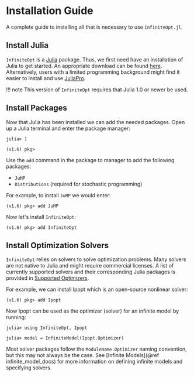 # Installation Guide
A complete guide to installing all that is necessary to use `InfiniteOpt.jl`.

## Install Julia
`InfiniteOpt` is a [Julia](https://julialang.org/) package. Thus, we first need
have an installation of Julia to get started. An appropriate download can be
found [here](https://julialang.org/downloads/). Alternatively, users with a
limited programming background might find it easier to install and use
[JuliaPro](https://juliacomputing.com/products/juliapro/).

!!! note
    This version of `InfiniteOpt` requires that Julia 1.0 or newer be used.

## Install Packages
Now that Julia has been installed we can add the needed packages. Open up a
Julia terminal and enter the package manager:
```julia-repl
julia> ]

(v1.6) pkg>
```
Use the `add` command in the package to manager to add the following packages:

- `JuMP`
- `Distributions` (required for stochastic programming)

For example, to install `JuMP` we would enter:
```julia-repl
(v1.6) pkg> add JuMP
```

Now let's install `InfiniteOpt`:
```julia-repl
(v1.6) pkg> add InfiniteOpt
```

## Install Optimization Solvers
`InfiniteOpt` relies on solvers to solve optimization problems. Many solvers are
not native to Julia and might require commercial licenses. A list of currently
supported solvers and their corresponding Julia packages is provided in
[Supported Optimizers](@ref).

For example, we can install Ipopt which is an open-source nonlinear solver:
```julia-repl
(v1.6) pkg> add Ipopt
```
Now Ipopt can be used as the optimizer (solver) for an infinite model by running:
```julia-repl
julia> using InfiniteOpt, Ipopt

julia> model = InfiniteModel(Ipopt.Optimizer)
```
Most solver packages follow the `ModuleName.Optimizer` naming convention, but
this may not always be the case. See [Infinite Models](@ref infinite_model_docs)
for more information on defining infinite models and specifying solvers.
